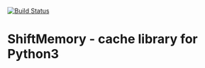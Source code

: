 [![Build Status](https://api.travis-ci.org/projectshift/shift-memory.svg)](https://travis-ci.org/projectshift/shift-memory)
# ShiftMemory - cache library for Python3